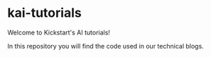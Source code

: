 # kai-tutorials
Welcome to Kickstart's AI tutorials!

In this repository you will find the code used in our technical blogs. 